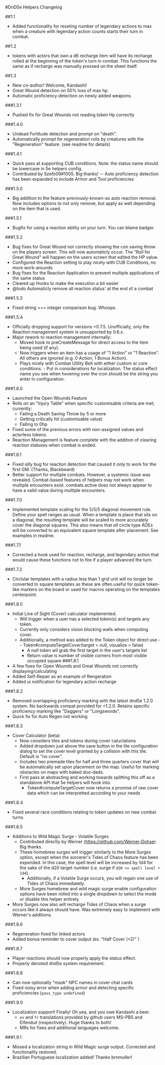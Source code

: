 #DnD5e Helpers Changelog

##1.1
- Added functionality for reseting number of legendary actions to max when a creature with legendary action counts starts their turn in combat.

##1.2
- tokens with actors that own a d6 recharge item will have its recharge rolled at the beginning of the token's turn in combat. This functions the same as if recharge was manually pressed on the sheet itself.

##1.3
- New co-author! Welcome, Kandashi!
- Great Wound detection on 50% loss of max hp.
- Automatic proficiency detection on newly added weapons.

###1.3.1
- Pushed fix for Great Wounds not reading token Hp correctly

###1.4.0
- Undead Fortitude detection and prompt on "death".
- Automatically prompt for regeneration rolls by creatures with the "Regeneration" feature. (see readme for details)

###1.4.1
- Quick pass at supporting CUB conditions. Note: the status name should be lowercase in 5e helpers config.
- Contributed by Szefo09#1005. Big thanks!
-- Auto proficiency detection has been expanded to include Armor and Tool proficiencies

###1.5.0
- Big addition to the feature-previously-known-as auto reaction removal. Now includes options to not only remove, but apply as well depending on the item that is used.

###1.5.1
- Bugfix for using a reaction ability *on* your turn. You can blame badger.

###1.5.2
- Bug fixes for Great Wound not correctly showing the con saving throw on the players screen. This will now automaticly occur. The "Roll for Great Wound" will happen on the users screen that edited the HP value.
- Configured the Reaction setting to play nicely with CUB Conditions, no more work-arounds
- Bug fixes for the Reaction Application to prevent multiple applications of the same status
- Cleared up Hooks to make the execution a bit easier 
- @todo Automaticly remove all reaction status' at the end of a combat

###1.5.3
- Fixed string === integer comparison bug. Whoops.

###1.5.4
- Officially dropping support for versions <0.7.5. Unofficially, only the Reaction management system is unsupported by 0.6.x.
- Major rework to reaction management internally:
  - Moved hook to preCreateMessage for direct access to the item being used (if any).
  - Now triggers when an item has a usage of "1 Action" or "1 Reaction". All others are ignored (e.g. 0 Action, 1 Bonus Action).
  - Plays nicely with Combat Utility Belt with either custom or core conditions.  - Put in considerations for localization. The status effect name you see when hovering over the icon should be the string you enter in configuration.
  
###1.6.0
-  Launched the Open Wounds Feature
- Rolls on an "Injury Table" when specific customisable criteria are met; currently: 
  - Failing a Death Saving Throw by 5 or more
  - Getting critically hit (customisable value)
  - Falling to 0hp
- Fixed some of the previous errors with non-assigned values and actorless tokens.
- Reaction Management is feature complete with the addition of clearing reaction statuses when combat is ended.

###1.6.1
- Fixed silly bug for reaction detection that caused it only to work for the first GM. (Thanks, Blackbeard)
- Better support for multiple combats. However, a systemic issue was revealed.  Combat-based features of helpers may not work when multiple encounters exist. combats.active does not always appear to have a valid value during multiple encounters.

###1.7.0
- Implemented template scaling for the 5/5/5 diagonal movement rule. Define your spell ranges as usual. When a template is place that sits on a diagonal, the resulting template will be scaled to more accurately cover the diagonal squares. This also means that _all_ circle type AOEs will be converted to an equivalent square template after placement. See examples in readme.

###1.7.1
- Corrected a hook used for reaction, recharge, and legendary action that would cause these functions not to fire if a player advanced the turn.

###1.7.2
- Circlular templates with a radius less than 1 grid unit will no longer be converted to square templates as these are often useful for quick token-like markers on the board or used for macros operating on the templates centerpoint.

###1.8.0
- Initial Line of Sight (Cover) calculator implemented.
    - Will trigger when a user has a selected token(s) and targets any token.
    - Currently only considers vision blocking walls when computing cover.
    - Additionally, a method was added to the Token object for direct use -- Token#computeTargetCover(target = null, visualize = false)
      - A null token wil grab the first target in the user's targets list
      - Return value is number of visible corners from most visible occupied square
###1.8.1
- A few fixes for Open Wounds and Great Wounds not correctly displaying/calculating 
- Added Self-Repair as an example of Rengeration 
- Added ui notification for legendary action recharge

###1.8.2
- Removed overlapping proficiency marking with the latest dnd5e 1.2.0 system. No backwards compat provided for <1.2.0.  Retains specific proficiency marking like "Daggers" or "Longswords".
- Quick fix for Auto Regen not working

###1.8.3
- Cover Calculator (beta)
  - Now considers tiles and tokens during cover caluclations
  - Added dropdown just above the save button in the tile configuration dialog to set the cover level granted by a collision with this tile. Default is "no cover".
  - Includes two premade tiles for half and three quarters cover that will be automatically set upon placement on the map. Useful for marking obstacles on maps with baked doo-dads.
  - First pass at abstracting and working towards splitting this off as a standalone API that 5e helpers will hook into.
    - Token#computeTargetCover now returns a promise of raw cover data which can be interpretted according to your needs

###1.8.4
- Fixed several race conditions relating to token updates on new combat turns.

###1.8.5
- Additions to Wild Magic Surge - Volatile Surges
  - Contributed directly by Werner (https://github.com/Werner-Dohse). Big thanks.
  - These homebrew surges will trigger similarly to the More Surges option, except when the sorcerer's Tides of Chaos feature has been expended. In this case, the spell level will be increased by 1d4 for the sake of the d20 target number (i.e. surge if ``d20 <= spell level + 1d4``).
    - Additionally, if a Volatile Surge occurs, you will regain one use of Tides of Chaos immediately.
  - More Surges homebrew and wild magic surge enable configuration options have been rolled into a single dropdown to select the mode or disable this helper entirely.
- More Surges now also will recharge Tides of Chaos when a surge occurs like it always should have. Was extremely easy to implement with Werner's additions.

###1.8.6
- Regeneration fixed for linked actors
- Added bonus reminder to cover output (ex. "Half Cover (+2)" )

###1.8.7
- Player reactions should now properly apply the status effect.
- Properly denoted dnd5e system requirement.

###1.8.8
- Can now optionally "mask" NPC names in cover chat cards
- Fixed noisy error when adding armor and detecting specific proficiencies (`pass_type undefined`)

###1.9.0
- Localization support! Finally! Oh yea, and you owe Kandashi a beer.
  - `es` and `fr` translations provided by github users MS-PBS and Elfenduil (respectively). Huge thanks to both!
  - MRs for fixes and additional languages welcome.

###1.9.1
- Missed a localization string in Wild Magic surge output. Corrected and functionality restored.
- Brazilian Portuguese localization added! Thanks brnmuller!
